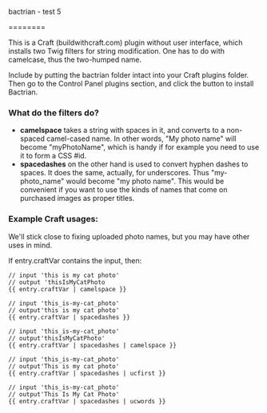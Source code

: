 bactrian - test 5

========

This is a Craft (buildwithcraft.com) plugin without user interface, which installs two Twig filters for string modification. One has to do with camelcase, thus the two-humped name.

Include by putting the bactrian folder intact into your Craft plugins folder. Then go to the Control Panel plugins section, and click the button to install Bactrian.

### What do the filters do?

* **camelspace** takes a string with spaces in it, and converts to a non-spaced camel-cased name. In other words, "My photo name" will become "myPhotoName", which is handy if for example you need to use it to form a CSS #id.
* **spacedashes** on the other hand is used to convert hyphen dashes to spaces. It does the same, actually, for underscores. Thus "my-photo_name" would become "my photo name". This would be convenient if you want to use the kinds of names that come on purchased images as proper titles.

### Example Craft usages:

We'll stick close to fixing uploaded photo names, but you may have other uses in mind.

If entry.craftVar contains the input, then:

    // input 'this is my cat photo'
	// output 'thisIsMyCatPhoto
	{{ entry.craftVar | camelspace }}

    // input 'this_is-my-cat_photo'
	// output'this is my cat photo'
	{{ entry.craftVar | spacedashes }}

    // input 'this_is-my-cat_photo'
	// output'thisIsMyCatPhoto'
    {{ entry.craftVar | spacedashes | camelspace }}

    // input 'this_is-my-cat_photo'
	// output'This is my cat photo'
    {{ entry.craftVar | spacedashes | ucfirst }}

    // input 'this_is-my-cat_photo'
	// output'This Is My Cat Photo'
    {{ entry.craftVar | spacedashes | ucwords }}
